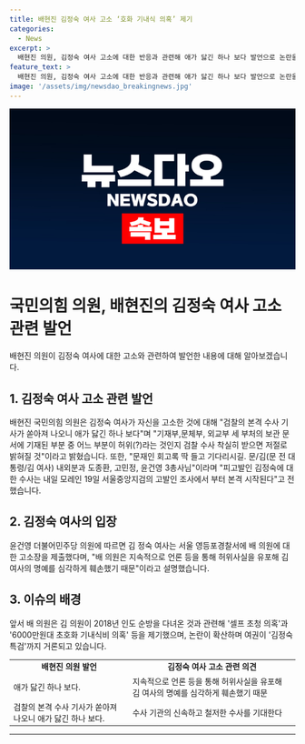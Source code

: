 ```yaml
---
title: 배현진 김정숙 여사 고소 ‘호화 기내식 의혹’ 제기
categories:
  - News
excerpt: >
  배현진 의원, 김정숙 여사 고소에 대한 반응과 관련해 애가 닳긴 하나 보다 발언으로 논란을 불러일으키며 검찰 본격 수사 기대 및 문재인 회고록 주목 등의 발언을 통해 관심을 끌었다. 김 여사의 고소 배경과 윤건영 의원의 입장문 내용에 대한 정보도 포함됨. 문재인 전 대통령과의 관련성 및 여당의 김정숙 특검 요구까지 언급되어 있는 점에 주목.
feature_text: >
  배현진 의원, 김정숙 여사 고소에 대한 반응과 관련해 애가 닳긴 하나 보다 발언으로 논란을 불러일으키며 검찰 본격 수사 기대 및 문재인 회고록 주목 등의 발언을 통해 관심을 끌었다. 김 여사의 고소 배경과 윤건영 의원의 입장문 내용에 대한 정보도 포함됨. 문재인 전 대통령과의 관련성 및 여당의 김정숙 특검 요구까지 언급되어 있는 점에 주목.
image: '/assets/img/newsdao_breakingnews.jpg'
---
```


<p><img src="/assets/img/newsdao_breakingnews.jpg" alt="implanttips 속보" /></p>

<h1 data-ke-size="size26">국민의힘 의원, 배현진의 김정숙 여사 고소 관련 발언</h1>

<p data-ke-size="size16">배현진 의원이 김정숙 여사에 대한 고소와 관련하여 발언한 내용에 대해 알아보겠습니다.</p>

<h2 data-ke-size="size26">1. 김정숙 여사 고소 관련 발언</h2>

<p data-ke-size="size16">배현진 국민의힘 의원은 김정숙 여사가 자신을 고소한 것에 대해 "검찰의 본격 수사 기사가 쏟아져 나오니 애가 닳긴 하나 보다"며 "기재부,문체부, 외교부 세 부처의 보관 문서에 기재된 부분 중 어느 부분이 허위(?)라는 것인지 검찰 수사 착실히 받으면 저절로 밝혀질 것"이라고 밝혔습니다. 또한, "문재인 회고록 딱 들고 기다리시길. 문/김(문 전 대통령/김 여사) 내외분과 도종환, 고민정, 윤건영 3총사님"이라며 "피고발인 김정숙에 대한 수사는 내일 모레인 19일 서울중앙지검의 고발인 조사에서 부터 본격 시작된다"고 전했습니다.</p>

<h2 data-ke-size="size26">2. 김정숙 여사의 입장</h2>

<p data-ke-size="size16">윤건영 더불어민주당 의원에 따르면 김 정숙 여사는 서울 영등포경찰서에 배 의원에 대한 고소장을 제출했다며, "배 의원은 지속적으로 언론 등을 통해 허위사실을 유포해 김 여사의 명예를 심각하게 훼손했기 때문"이라고 설명했습니다.</p>

<h2 data-ke-size="size26">3. 이슈의 배경</h2>

<p data-ke-size="size16">앞서 배 의원은 김 의원이 2018년 인도 순방을 다녀온 것과 관련해 '셀프 초청 의혹'과 '6000만원대 초호화 기내식비 의혹' 등을 제기했으며, 논란이 확산하며 여권이 '김정숙 특검'까지 거론되고 있습니다.</p>

<table>
    <tr>
        <td style="text-align: center; height: 17px;"><b>배현진 의원 발언</b></td>
        <td style="text-align: center; height: 17px;"><b>김정숙 여사 고소 관련 의견</b></td>
    </tr>
    <tr>
        <td>애가 닳긴 하나 보다.</td>
        <td>지속적으로 언론 등을 통해 허위사실을 유포해 김 여사의 명예를 심각하게 훼손했기 때문</td>
    </tr>
    <tr>
        <td>검찰의 본격 수사 기사가 쏟아져 나오니 애가 닳긴 하나 보다.</td>
        <td>수사 기관의 신속하고 철저한 수사를 기대한다</td>
    </tr>
</table>

<hr data-ke-size="size24">

